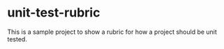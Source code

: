 # unit-test-rubric
This is a sample project to show a rubric for how a project should be unit tested.
